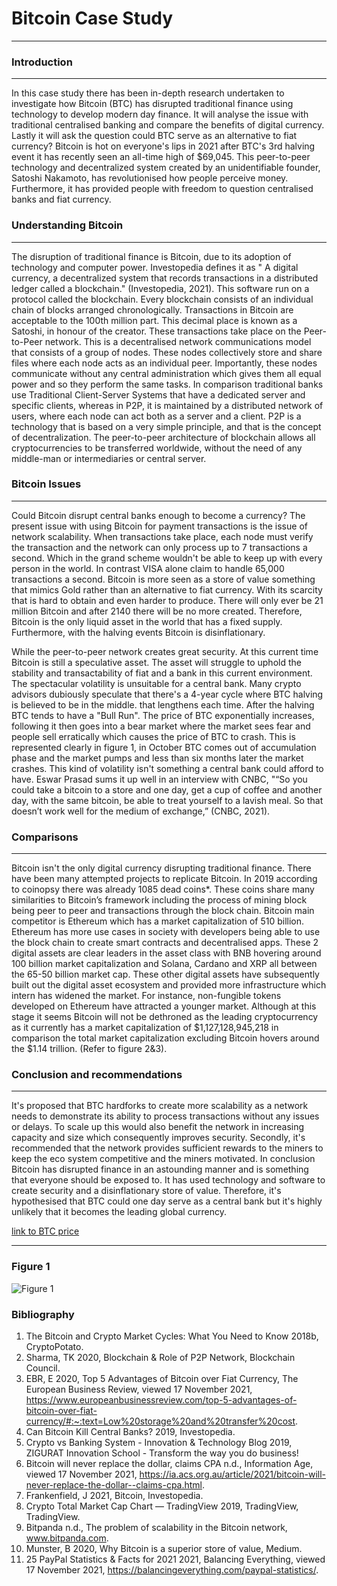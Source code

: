 

# Bitcoin Case Study 
---
### Introduction 
---
In this case study there has been in-depth research undertaken to investigate how Bitcoin (BTC) has disrupted traditional finance using technology to develop modern day finance. It will analyse the issue with traditional centralised banking and compare the benefits of digital currency. Lastly it will ask the question could BTC serve as an alternative to fiat currency? Bitcoin is hot on everyone's lips in 2021 after BTC's 3rd halving event it has recently seen an all-time high of $69,045. This peer-to-peer technology and decentralized system created by an unidentifiable founder, Satoshi Nakamoto, has revolutionised how people perceive money. Furthermore, it has provided people with freedom to question centralised banks and fiat currency.

### Understanding Bitcoin  
---
The disruption of traditional finance is Bitcoin, due to its adoption of technology and computer power. Investopedia defines it as " A digital currency, a decentralized system that records transactions in a distributed ledger called a blockchain." (Investopedia, 2021). This software run on a protocol called the blockchain. Every blockchain consists of an individual chain of blocks arranged chronologically. Transactions in Bitcoin are acceptable to the 100th million part. This decimal place is known as a Satoshi, in honour of the creator. These transactions take place on the Peer-to-Peer network. This is a decentralised network communications model that consists of a group of nodes. These nodes collectively store and share files where each node acts as an individual peer. Importantly, these nodes communicate without any central administration which gives them all equal power and so they perform the same tasks. In comparison traditional banks use Traditional Client-Server Systems that have a dedicated server and specific clients, whereas in P2P, it is maintained by a distributed network of users, where each node can act both as a server and a client. P2P is a technology that is based on a very simple principle, and that is the concept of decentralization. The peer-to-peer architecture of blockchain allows all cryptocurrencies to be transferred worldwide, without the need of any middle-man or intermediaries or central server.
 
### Bitcoin Issues
---
Could Bitcoin disrupt central banks enough to become a currency?  The present issue with using Bitcoin for payment transactions is the issue of network scalability. When transactions take place, each node must verify the transaction and the network can only process up to 7 transactions a second. Which in the grand scheme wouldn't be able to keep up with every person in the world. In contrast VISA alone claim to handle 65,000 transactions a second. Bitcoin is more seen as a store of value something that mimics Gold rather than an alternative to fiat currency. With its scarcity that is hard to obtain and even harder to produce. There will only ever be 21 million Bitcoin and after 2140 there will be no more created. Therefore, Bitcoin is the only liquid asset in the world that has a fixed supply. Furthermore, with the halving events Bitcoin is disinflationary.


 

While the peer-to-peer network creates great security. At this current time Bitcoin is still a speculative asset. The asset will struggle to uphold the stability and transactability of fiat and a bank in this current environment. The spectacular volatility is unsuitable for a central bank. Many crypto advisors dubiously speculate that there's a 4-year cycle where BTC halving is believed to be in the middle. that lengthens each time. After the halving BTC tends to have a "Bull Run". The price of BTC exponentially increases, following it then goes into a bear market where the market sees fear and people sell erratically which causes the price of BTC to crash. This is represented clearly in figure 1, in October BTC comes out of accumulation phase and the market pumps and less than six months later the market crashes. This kind of volatility isn't something a central bank could afford to have. Eswar Prasad sums it up well in an interview with CNBC, "“So you could take a bitcoin to a store and one day, get a cup of coffee and another day, with the same bitcoin, be able to treat yourself to a lavish meal. So that doesn’t work well for the medium of exchange,” (CNBC, 2021). 

### Comparisons 
 ---
Bitcoin isn't the only digital currency disrupting traditional finance. There have been many attempted projects to replicate Bitcoin. In 2019 according to coinopsy there was already 1085 dead coins*. These coins share many similarities to Bitcoin’s framework including the process of mining block being peer to peer and transactions through the block chain. Bitcoin main competitor is Ethereum which has a market capitalization of 510 billion. Ethereum has more use cases in society with developers being able to use the block chain to create smart contracts and decentralised apps. These 2 digital assets are clear leaders in the asset class with BNB hovering around 100 billion market capitalization and Solana, Cardano and XRP all between the 65-50 billion market cap. These other digital assets have subsequently built out the digital asset ecosystem and provided more infrastructure which intern has widened the market. For instance, non-fungible tokens developed on Ethereum have attracted a younger market. Although at this stage it seems Bitcoin will not be dethroned as the leading cryptocurrency as it currently has a market capitalization of $1,127,128,945,218 in comparison the total market capitalization excluding Bitcoin hovers around the $1.14 trillion. (Refer to figure 2&3).

### Conclusion and recommendations 
--- 
It's proposed that BTC hardforks to create more scalability as a network needs to demonstrate its ability to process transactions without any issues or delays. To scale up this would also benefit the network in increasing capacity and size which consequently improves security. Secondly, it's recommended that the network provides sufficient rewards to the miners to keep the eco system competitive and the miners motivated. In conclusion Bitcoin has disrupted finance in an astounding manner and is something that everyone should be exposed to. It has used technology and software to create security and a disinflationary store of value. Therefore, it's hypothesised that BTC could one day serve as a central bank but it's highly unlikely that it becomes the leading global currency.

 



[link to BTC price](https://coinmarketcap.com/currencies/bitcoin/)

---
### Figure 1

![Figure 1](https://editorial.azureedge.net/miscelaneous/BTCUSD%20WEEKLY%2030%20NOV%2018-636791971125624714.PNG)


### Bibliography 


1.	The Bitcoin and Crypto Market Cycles: What You Need to Know 2018b, CryptoPotato.
2.	Sharma, TK 2020, Blockchain & Role of P2P Network, Blockchain Council.
3.	EBR, E 2020, Top 5 Advantages of Bitcoin over Fiat Currency, The European Business Review, viewed 17 November 2021, <https://www.europeanbusinessreview.com/top-5-advantages-of-bitcoin-over-fiat-currency/#:~:text=Low%20storage%20and%20transfer%20cost>.
4.	Can Bitcoin Kill Central Banks? 2019, Investopedia.
5.	Crypto vs Banking System - Innovation & Technology Blog 2019, ZIGURAT Innovation School - Transform the way you do business!
6.	Bitcoin will never replace the dollar, claims CPA n.d., Information Age, viewed 17 November 2021, <https://ia.acs.org.au/article/2021/bitcoin-will-never-replace-the-dollar--claims-cpa.html>.
7.	Frankenfield, J 2021, Bitcoin, Investopedia.
8.	Crypto Total Market Cap Chart — TradingView 2019, TradingView, TradingView.
9.	Bitpanda n.d., The problem of scalability in the Bitcoin network, www.bitpanda.com.
10.	Munster, B 2020, Why Bitcoin is a superior store of value, Medium.
11.	25 PayPal Statistics & Facts for 2021 2021, Balancing Everything, viewed 17 November 2021, <https://balancingeverything.com/paypal-statistics/>.

